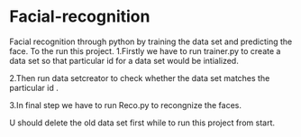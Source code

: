 # Facial-recognition
Facial recognition through python by training the data set and predicting the face.
To the run this project.
1.Firstly we have to run trainer.py to create a data set so that particular id for a data set would be intialized.

2.Then run data setcreator to check whether the data set matches the particular id .

3.In final step we have to run Reco.py to recongnize the faces.

U should delete the old data set first while to run this project from start.
